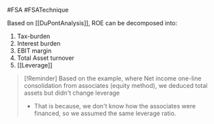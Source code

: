 #FSA #FSATechnique

Based on [[DuPontAnalysis]], ROE can be decomposed into: 
1. Tax-burden 
2. Interest burden 
3. EBIT margin 
4. Total Asset turnover 
5. [[Leverage]] 

> [!Reminder] 
> Based on the example, where Net income one-line consolidation from associates (equity method), we deduced total assets but didn't change leverage
> -  That is because, we don't know how the associates were financed, so we assumed the same leverage ratio. 

